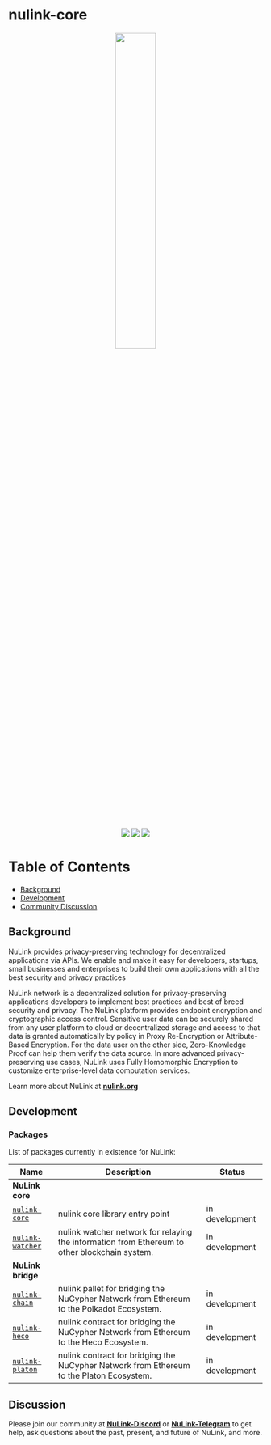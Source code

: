 # nulink-core


<p align="center">
  <a href="https://www.nulink.org/"><img src="https://github.com/NuLink-network/nulink/blob/94c5538a5fdc25e7d4391f4f2e4af60b3c480fc1/logo/nulink-bg-1.png" width=40%  /></a>
</p>

<p align="center">
  <a href="https://github.com/NuLink-network"><img src="https://img.shields.io/badge/project-nulink_network-yellow.svg?style=flat-square" /></a>
  <a href="http://nulink.org/"><img src="https://img.shields.io/badge/made%20by-NuLink%20Foundation-blue.svg?style=flat-square" /></a>
  <a href="https://github.com/NuLink-network/nulink-core"><img src="https://img.shields.io/badge/Playground-nulink_core-brightgreen?logo=Parity%20Substrate" /></a>
</p>

# Table of Contents

- [Background](#background)
- [Development](#development)
- [Community Discussion](#discussion)

## Background

NuLink provides privacy-preserving technology for decentralized applications via APIs. We enable and make it easy for developers, startups, small businesses and enterprises to build their own applications with all the best security and privacy practices

NuLink network is a decentralized solution for privacy-preserving applications developers to implement best practices and best of breed security and privacy. The NuLink platform provides endpoint encryption and cryptographic access control. Sensitive user data can be securely shared from any user platform to cloud or decentralized storage and access to that data is granted automatically by policy in Proxy Re-Encryption or Attribute-Based Encryption. For the data user on the other side, Zero-Knowledge Proof can help them verify the data source. In more advanced privacy-preserving use cases, NuLink uses Fully Homomorphic Encryption to customize enterprise-level data computation services.

Learn more about NuLink at [**nulink.org**](https://www.nulink.org)

## Development

### Packages

List of packages currently in existence for NuLink:

| Name |  Description |  Status |
| ---------|--------- |--------- |
| **NuLink core** |
| [`nulink-core`](//github.com/NuLink-network/nulink-core) | nulink core library entry point | in development |  
| [`nulink-watcher`](//github.com/NuLink-network/nulink-watcher) | nulink watcher network for relaying the information from Ethereum to other blockchain system. | in development |  
| **NuLink bridge** |
| [`nulink-chain`](//github.com/NuLink-network/nulink-chain) | nulink pallet for bridging the NuCypher Network from Ethereum to the Polkadot Ecosystem.  | in development |  
| [`nulink-heco`](//github.com/NuLink-network/nulink-heco) | nulink contract for bridging the NuCypher Network from Ethereum to the Heco Ecosystem. | in development |  
| [`nulink-platon`](//github.com/NuLink-network/nulink-platon) | nulink contract for bridging the NuCypher Network from Ethereum to the Platon Ecosystem. | in development |  


## Discussion

Please join our community at [**NuLink-Discord**](https://discord.gg/25CQFUuwJS) or [**NuLink-Telegram**](https://t.me/NuLink2021)  to get help, ask questions about the past, present, and future of NuLink, and more.
